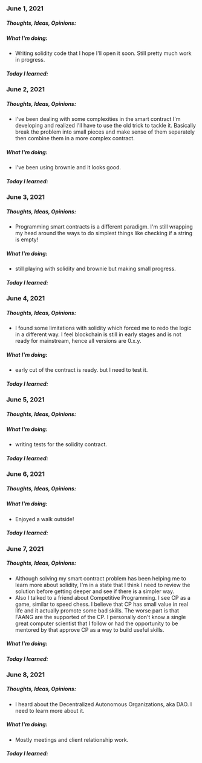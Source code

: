 ### June 1, 2021

##### 	Thoughts, Ideas, Opinions:

##### 	What I'm doing:
- Writing solidity code that I hope I'll open it soon. Still pretty much work in progress.

##### 	Today I learned:

### June 2, 2021

##### 	Thoughts, Ideas, Opinions:

- I've been dealing with some complexities in the smart contract I'm developing and realized I'll have to use the old trick to tackle it. Basically break the problem into small pieces and make sense of them separately then combine them in a more complex contract.

##### 	What I'm doing:
- I've been using brownie and it looks good. 

##### 	Today I learned:

### June 3, 2021

##### 	Thoughts, Ideas, Opinions:
- Programming smart contracts is a different paradigm. I'm still wrapping my head around the ways to do simplest things like checking if a string is empty!

##### 	What I'm doing:
- still playing with solidity and brownie but making small progress.

##### 	Today I learned:

### June 4, 2021

##### 	Thoughts, Ideas, Opinions:
- I found some limitations with solidity which forced me to redo the logic in a different way. I feel blockchain is still in early stages and is not ready for mainstream, hence all versions are 0.x.y.
##### 	What I'm doing:
- early cut of the contract is ready. but I need to test it.

##### 	Today I learned:

### June 5, 2021

##### 	Thoughts, Ideas, Opinions:

##### 	What I'm doing:
- writing tests for the solidity contract.

##### 	Today I learned:

### June 6, 2021

##### 	Thoughts, Ideas, Opinions:

##### 	What I'm doing:
- Enjoyed a walk outside!

##### 	Today I learned:

### June 7, 2021

##### 	Thoughts, Ideas, Opinions:
- Although solving my smart contract problem has been helping me to learn more about solidity, I'm in a state that I think I need to review the solution before getting deeper and see if there is a simpler way.
- Also I talked to a friend about Competitive Programming. I see CP as a game, similar to speed chess. I believe that  CP has small value in real life and it actually promote some bad skills. The worse part is that FAANG are the supported of the CP. I personally don't know a single great computer scientist that I follow or had the opportunity to be mentored by that approve CP as a way to build useful skills.

##### 	What I'm doing:

##### 	Today I learned:

### June 8, 2021

##### 	Thoughts, Ideas, Opinions:
- I heard about the Decentralized Autonomous Organizations, aka DAO. I need to learn more about it.
##### 	What I'm doing:
- Mostly meetings and client relationship work.

##### 	Today I learned:

